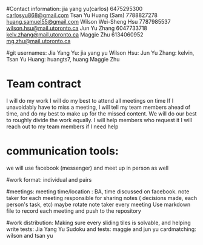 #Contact information:
jia yang yu(carlos) 6475295300 carlosyu868@gmail.com
Tsan Yu Huang (Sam) 7788827278 huang.samuel55@gmail.com
Wilson Wei-Sheng Hsu 7787985537 wilson.hsu@mail.utoronto.ca
Jun Yu Zhang 6047733718 kelv.zhang@mail.utoronto.ca
Maggie Zhu 6134060952 mg.zhu@mail.utoronto.ca

#git usernames:
Jia Yang Yu: jia yang yu
Wilson Hsu:
Jun Yu Zhang: kelvin, 
Tsan Yu Huang: huangts7, huang
Maggie Zhu

# Team contract
I will do my work
I will do my best to attend all meetings on time
If I unavoidably have to miss a meeting, I will tell my team members ahead of time, and do my best
to make up for the missed content.
We will do our best to roughly divide the work equally.
I will help members who request it
I will reach out to my team members if I need help

# communication tools:
we will use facebook (messenger) and meet up in person as well

#work format:
individual and pairs

#meetings:
meeting time/location : BA, time discussed on facebook.
note taker for each meeting responsible for sharing notes ( decisions made, each person's task, etc)
maybe rotate note taker every meeting
Use markdown file to record each meeting and push to the repository

#work distribution:
Making sure every sliding tiles is solvable, and helping write tests: Jia Yang Yu
Sudoku and tests: maggie and jun yu
cardmatching: wilson and tsan yu
